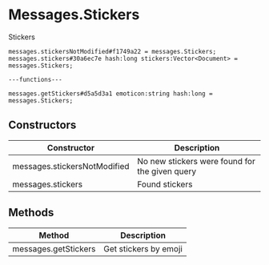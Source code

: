 # Messages.Stickers
Stickers

```
messages.stickersNotModified#f1749a22 = messages.Stickers;
messages.stickers#30a6ec7e hash:long stickers:Vector<Document> = messages.Stickers;

---functions---

messages.getStickers#d5a5d3a1 emoticon:string hash:long = messages.Stickers;
```

## Constructors
| Constructor | Description |
| ---- | ----------- |
| messages.stickersNotModified | No new stickers were found for the given query |
| messages.stickers | Found stickers |


## Methods
| Method | Description |
| ---- | ----------- |
| messages.getStickers | Get stickers by emoji |


